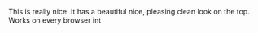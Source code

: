 This is really nice. It has a beautiful nice, pleasing clean look on the top. Works on every browser int
